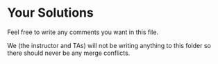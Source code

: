 # Your Solutions
Feel free to write any comments you want in this file. 

We (the instructor and TAs) will not be writing anything to this folder so there should never be any merge conflicts.